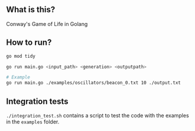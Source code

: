 ## What is this?

Conway's Game of Life in Golang

## How to run?

```sh
go mod tidy

go run main.go <input_path> <generation> <outputpath>

# Example
go run main.go ./examples/oscillators/beacon_0.txt 10 ./output.txt
```

## Integration tests

`./integration_test.sh` contains a script to test the code with the examples in the `examples` folder.
